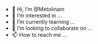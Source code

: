 - 👋 Hi, I’m @Metolinam
- 👀 I’m interested in ...
- 🌱 I’m currently learning ...
- 💞️ I’m looking to collaborate on ...
- 📫 How to reach me ...

<!---
Metolinam/Metolinam is a ✨ special ✨ repository because its `README.md` (this file) appears on your GitHub profile.
You can click the Preview link to take a look at your changes.
--->
